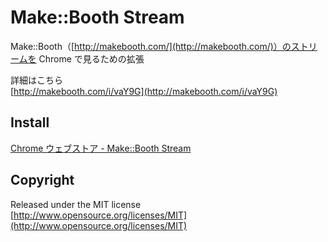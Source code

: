 # Make::Booth Stream

Make::Booth（[http://makebooth.com/](http://makebooth.com/)）のストリームを Chrome で見るための拡張

詳細はこちら  
[http://makebooth.com/i/vaY9G](http://makebooth.com/i/vaY9G)

## Install

[Chrome ウェブストア - Make::Booth Stream](https://chrome.google.com/webstore/detail/dgpfmlbjkhdibgkkcacnjojbedfadlid)

## Copyright

Released under the MIT license  
[http://www.opensource.org/licenses/MIT](http://www.opensource.org/licenses/MIT)
